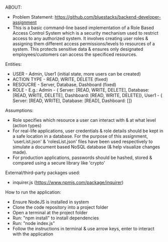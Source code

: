 ABOUT:
* Problem Statement: https://github.com/bluestacks/backend-developer-assignment
* This is a basic command-line based implementation of a Role Based Access Control System which is a security mechanism used to restrict access to any authorized system. It involves creating user roles & assigning them different access permissions/levels to resources of a system. This protects sensitive data & ensures only designated employees/customers can access the specificed resources.

Entities:
* USER         - Admin, User1 (initial state, more users can be created)
* ACTION TYPE  - READ, WRITE, DELETE (fixed)
* RESOUCRE     - Server, Database, Dashboard (fixed)
* ROLE         - E.g.: Admin - { Server: [READ, WRITE, DELETE], Database: [READ, WRITE, DELETE], Dashboard: [READ, WRITE, DELETE]}, User1 - { Server: [READ, WRITE], Database: [READ], Dashboard: []}

Assumptions:
* Role specifies which resource a user can interact with & at what level (action types)
* For real-life applications, user credentials & role details should be kept in a safe location in a database. For the purpose of this assignment, 'userList.json' & 'rolesList.json' files have been used respectively to simulate a document based NoSQL database (& help visualize changes made).
* For production applications, passwords should be hashed, stored & compared using a secure library like 'crypto'

External/third-party packages used: 
* inquirer.js (https://www.npmjs.com/package/inquirer)

How to run the application:
* Ensure NodeJS is installed in system
* Clone the code repository into a project folder
* Open a terminal at the project folder
* Run: "npm install" to install dependencies
* Run: "node index.js" 
* Follow the instructions in terminal & use arrow keys, enter to interact with the application
